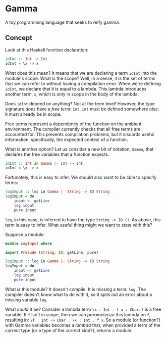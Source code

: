 # Gamma

A toy programming language that seeks to reify gamma.

## Concept

Look at this Haskell function declaration:

```haskell
idInt :: Int -> Int
idInt = \x -> x
```

What does this mean?
It means that we are declaring a term `idInt` into the module's scope.
What is the scope?
Well, in a sense, it is the set of terms that we can refer to without having a
compilation error.
When we're defining `idInt`, we declare that it is equal to a lambda.
This lambda introduces another term, `x`, which is only in scope in the body of
the lambda.

Does `idInt` depend on anything?
Not at the term level!
However, the type signature *does* have a *free* term: `Int`.
`Int` must be defined somewhere else: it must already be in scope.

Free terms represent a dependency of the function on the ambient environment.
The compiler currently checks that all free terms are accounted for.
This prevents compilation problems, but it discards useful information:
specifically, the expected context of a function.

What is another option? Let us consider a new bit of notation, `Gamma`, that
declares the free variables that a function expects.

```haskell
idInt :: Int in Gamma |- Int -> Int
idInt = \x -> x
```

Fortunately, this is easy to infer.
We should also want to be able to specify terms:

```haskell
logInput :: log in Gamma |- String -> IO String
logInput = do
    input <- getLine
    log input
    pure input
```

`log`, in this case, is inferred to have the type `String -> IO ()`.
As above, this term is easy to infer.
What useful thing might we want to state with this?

Suppose a module:

```haskell
module LogInput where

import Prelude (String, IO, getLine, pure)

logInput :: log in Gamma |- String -> IO String
logInput = do
    input <- getLine
    log input
    pure input
```

What *is* this module?
It doesn't compile.
It is missing a term: `log`.
The compiler doesn't know what to do with it, so it spits out an error about a missing variable `log`.

What *could* it be?
Consider a lambda term `\x : Int . f x : Char`.
`f` is a free variable.
If `f` isn't in scope, then we can *parameterize* this lambda on `f`, resulting in:
`\f : Int -> Char . \x : Int . f x`.
So a module (or function?) with Gamma variables becomes a *lambda* that, when provided a term of the correct type (or a type of the correct kind?), returns a module.
